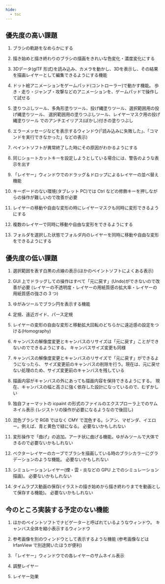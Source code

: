 ```yaml
---
hide:
  - toc
---
```


## 優先度の高い課題

1. ブラシの軌跡をなめらかにする

1. 描き始めと描き終わりのブラシの描画をきれいな色変化・濃度変化にする

1. 3Dデータ(glTF 形式)を読み込み、カメラを動かし、3Dを表示し、その結果を描画レイヤーとして編集できるようにする機能

1. ドット絵アニメーションをゲームパッド(コントローラー)で動かす機能。
歩き・走り・ジャンプ・攻撃などのアニメーションを、ゲームパッドで操作して試せる

1. 塗りつぶしツール、多角形塗りツール、投げ縄塗りツール、選択範囲用の投げ縄塗りツール、
選択範囲用の塗りつぶしツール、レイヤーマスク用の投げ縄塗りツール でのアンチエイリアス(ぼかし)付きの塗りつぶし

1. エラーメッセージなどを表示するウィンドウ(「読み込みに失敗した」、「コマンドを実行できなかった」などの表示)

1. ペイントソフトが異常終了した時にその原因がわかるようにする

1. 同じショートカットキーを設定しようとしている場合には、警告のような表示を出す

1. 「レイヤー」ウィンドウでのドラッグ＆ドロップによるレイヤーの並べ替え機能

1. キーボードのない環境(タブレット PC)では Ctrl などの修飾キーを押しながらの操作が難しいので改善が必要

1. レイヤーの移動や自由な変形の時にレイヤーマスクも同時に変形できるようにする

1. 複数のレイヤーで同時に移動や自由な変形をできるようにする

1. フォルダを選択した状態でフォルダ内のレイヤーを同時に移動や自由な変形をできるようにする


## 優先度の低い課題

1. 選択範囲を表す白黒の点線の表示(ほかのペイントソフトによくある表示)

1. GUI 上でドラッグしての操作はすべて「元に戻す」(Undo)ができないので改善が必要
(レイヤーの不透明度・レイヤーの用紙質感の拡大率・レイヤーの用紙質感の強さの 3 つ)

1. ゆがみツールでブラシ円を表示する機能

1. 定規、遠近ガイド、パース定規

1. レイヤーの変形の自由な変形と移動拡大回転のどちらかに遠近感の設定をつける(Homography)

1. キャンバスの解像度変更とキャンバスのリサイズは「元に戻す」ことができないのでできるようにする。
キャンバスサイズ変更も同様

1. キャンバスの解像度変更とキャンバスのリサイズで「元に戻す」ができるようになったら、
サイズ変更前のキャンバスの削除を行う。現在は、元に戻せない処理のため、サイズ変更前のキャンバスを残している

1. 描画内容がキャンバスの外にあっても描画内容を保持できるようにする。
現在、キャンバスの幅と高さに強く依存した設計になっているので、むずかしい

1. 独自フォーマットの icpaint の形式のファイルのエクスプローラ上でのサムネイル表示
(レジストリの操作が必要になるようなので後回し)

1. 混色ブラシで RGB ではなく CMY で混色する。シアン、マゼンダ、イエロー。例えば、青と黄色で緑になる。
必要ないかもしれない

1. 変形操作で「曲げ」の追加。アーチ状に曲げる機能。ゆがみツールで大体できるので必要ないかもしれない

1. ベクターレイヤーのカーブでブラシを描画している時のブラシカラーにグラデーションのような機能。
必要ないかもしれない

1. シミュレーションレイヤー(煙・雲・炎などの GPU 上でのシミュレーション描画)。
必要ないかもしれない

1. タイムラプス動画の保存(イラストの描き始めから描き終わりまでを動画として保存する機能)。
必要ないかもしれない


## 今のところ実装する予定のない機能

1. ほかのペイントソフトでナビゲーターと呼ばれているようなウィンドウ。
キャンバス全体を縮小表示するウィンドウ

1. 参考画像を別のウィンドウとして表示するような機能
(参考画像などは IrfanView で別途開いたほうが便利)

1. 「レイヤー」ウィンドウでの各レイヤーのサムネイル表示

1. 調整レイヤー

1. レイヤー効果
